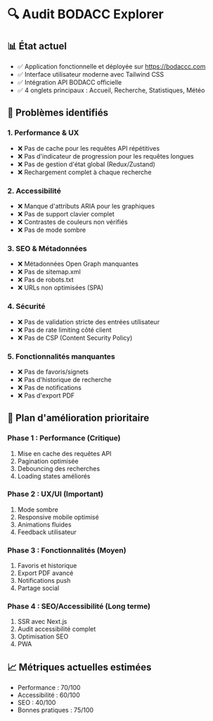 # 🔍 Audit BODACC Explorer

## 📊 État actuel
- ✅ Application fonctionnelle et déployée sur https://bodaccc.com
- ✅ Interface utilisateur moderne avec Tailwind CSS
- ✅ Intégration API BODACC officielle
- ✅ 4 onglets principaux : Accueil, Recherche, Statistiques, Météo

## 🚨 Problèmes identifiés

### 1. Performance & UX
- ❌ Pas de cache pour les requêtes API répétitives
- ❌ Pas d'indicateur de progression pour les requêtes longues
- ❌ Pas de gestion d'état global (Redux/Zustand)
- ❌ Rechargement complet à chaque recherche

### 2. Accessibilité
- ❌ Manque d'attributs ARIA pour les graphiques
- ❌ Pas de support clavier complet
- ❌ Contrastes de couleurs non vérifiés
- ❌ Pas de mode sombre

### 3. SEO & Métadonnées
- ❌ Métadonnées Open Graph manquantes
- ❌ Pas de sitemap.xml
- ❌ Pas de robots.txt
- ❌ URLs non optimisées (SPA)

### 4. Sécurité
- ❌ Pas de validation stricte des entrées utilisateur
- ❌ Pas de rate limiting côté client
- ❌ Pas de CSP (Content Security Policy)

### 5. Fonctionnalités manquantes
- ❌ Pas de favoris/signets
- ❌ Pas d'historique de recherche
- ❌ Pas de notifications
- ❌ Pas d'export PDF

## 🎯 Plan d'amélioration prioritaire

### Phase 1 : Performance (Critique)
1. Mise en cache des requêtes API
2. Pagination optimisée
3. Debouncing des recherches
4. Loading states améliorés

### Phase 2 : UX/UI (Important)
1. Mode sombre
2. Responsive mobile optimisé
3. Animations fluides
4. Feedback utilisateur

### Phase 3 : Fonctionnalités (Moyen)
1. Favoris et historique
2. Export PDF avancé
3. Notifications push
4. Partage social

### Phase 4 : SEO/Accessibilité (Long terme)
1. SSR avec Next.js
2. Audit accessibilité complet
3. Optimisation SEO
4. PWA

## 📈 Métriques actuelles estimées
- Performance : 70/100
- Accessibilité : 60/100
- SEO : 40/100
- Bonnes pratiques : 75/100